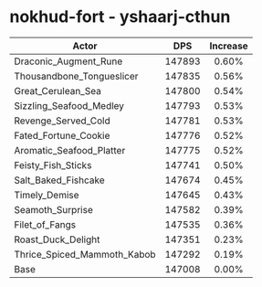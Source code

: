 # nokhud-fort - yshaarj-cthun
| Actor | DPS | Increase |
|---|:---:|:---:|
|Draconic_Augment_Rune|147893|0.60%|
|Thousandbone_Tongueslicer|147835|0.56%|
|Great_Cerulean_Sea|147800|0.54%|
|Sizzling_Seafood_Medley|147793|0.53%|
|Revenge_Served_Cold|147781|0.53%|
|Fated_Fortune_Cookie|147776|0.52%|
|Aromatic_Seafood_Platter|147775|0.52%|
|Feisty_Fish_Sticks|147741|0.50%|
|Salt_Baked_Fishcake|147674|0.45%|
|Timely_Demise|147645|0.43%|
|Seamoth_Surprise|147582|0.39%|
|Filet_of_Fangs|147535|0.36%|
|Roast_Duck_Delight|147351|0.23%|
|Thrice_Spiced_Mammoth_Kabob|147292|0.19%|
|Base|147008|0.00%|
